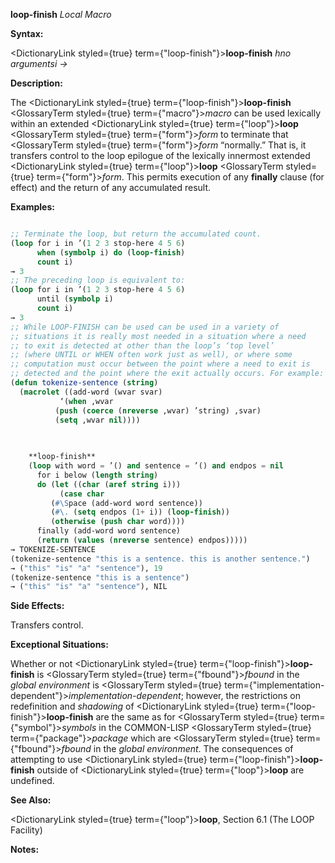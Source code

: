 **loop-finish** *Local Macro* 



**Syntax:** 



<DictionaryLink styled={true} term={"loop-finish"}><b>loop-finish</b></DictionaryLink> *hno argumentsi →* 



**Description:** 



The <DictionaryLink styled={true} term={"loop-finish"}><b>loop-finish</b></DictionaryLink> <GlossaryTerm styled={true} term={"macro"}><i>macro</i></GlossaryTerm> can be used lexically within an extended <DictionaryLink styled={true} term={"loop"}><b>loop</b></DictionaryLink> <GlossaryTerm styled={true} term={"form"}><i>form</i></GlossaryTerm> to terminate that <GlossaryTerm styled={true} term={"form"}><i>form</i></GlossaryTerm> “normally.” That is, it transfers control to the loop epilogue of the lexically innermost extended <DictionaryLink styled={true} term={"loop"}><b>loop</b></DictionaryLink> <GlossaryTerm styled={true} term={"form"}><i>form</i></GlossaryTerm>. This permits execution of any **finally** clause (for effect) and the return of any accumulated result. 



**Examples:**
```lisp

;; Terminate the loop, but return the accumulated count. 
(loop for i in ’(1 2 3 stop-here 4 5 6) 
      when (symbolp i) do (loop-finish) 
      count i) 
→ 3 
;; The preceding loop is equivalent to: 
(loop for i in ’(1 2 3 stop-here 4 5 6) 
      until (symbolp i) 
      count i) 
→ 3 
;; While LOOP-FINISH can be used can be used in a variety of 
;; situations it is really most needed in a situation where a need 
;; to exit is detected at other than the loop’s ‘top level’ 
;; (where UNTIL or WHEN often work just as well), or where some 
;; computation must occur between the point where a need to exit is 
;; detected and the point where the exit actually occurs. For example: 
(defun tokenize-sentence (string) 
  (macrolet ((add-word (wvar svar) 
	       ‘(when ,wvar 
		  (push (coerce (nreverse ,wvar) ’string) ,svar) 
		  (setq ,wvar nil)))) 

    
    
    **loop-finish** 
    (loop with word = ’() and sentence = ’() and endpos = nil 
	  for i below (length string) 
	  do (let ((char (aref string i))) 
	       (case char 
		 (#\Space (add-word word sentence)) 
		 (#\. (setq endpos (1+ i)) (loop-finish)) 
		 (otherwise (push char word)))) 
	  finally (add-word word sentence) 
	  (return (values (nreverse sentence) endpos))))) 
→ TOKENIZE-SENTENCE 
(tokenize-sentence "this is a sentence. this is another sentence.") 
→ ("this" "is" "a" "sentence"), 19 
(tokenize-sentence "this is a sentence") 
→ ("this" "is" "a" "sentence"), NIL 

```
**Side Effects:** 



Transfers control. 



**Exceptional Situations:** 



Whether or not <DictionaryLink styled={true} term={"loop-finish"}><b>loop-finish</b></DictionaryLink> is <GlossaryTerm styled={true} term={"fbound"}><i>fbound</i></GlossaryTerm> in the *global environment* is <GlossaryTerm styled={true} term={"implementation-dependent"}><i>implementation-dependent</i></GlossaryTerm>; however, the restrictions on redefinition and *shadowing* of <DictionaryLink styled={true} term={"loop-finish"}><b>loop-finish</b></DictionaryLink> are the same as for <GlossaryTerm styled={true} term={"symbol"}><i>symbols</i></GlossaryTerm> in the COMMON-LISP <GlossaryTerm styled={true} term={"package"}><i>package</i></GlossaryTerm> which are <GlossaryTerm styled={true} term={"fbound"}><i>fbound</i></GlossaryTerm> in the *global environment*. The consequences of attempting to use <DictionaryLink styled={true} term={"loop-finish"}><b>loop-finish</b></DictionaryLink> outside of <DictionaryLink styled={true} term={"loop"}><b>loop</b></DictionaryLink> are undefined. 



**See Also:** 



<DictionaryLink styled={true} term={"loop"}><b>loop</b></DictionaryLink>, Section 6.1 (The LOOP Facility) 



**Notes:** 







 



 





